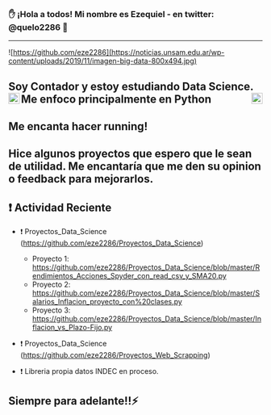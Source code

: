 ### ✋ ¡Hola a todos! Mi nombre es Ezequiel - en twitter: @quelo2286 👋
---
![https://github.com/eze2286](https://noticias.unsam.edu.ar/wp-content/uploads/2019/11/imagen-big-data-800x494.jpg)


## Soy Contador y estoy estudiando Data Science. Me enfoco principalmente en Python<img align="left" alt="CursoC" width="22px" src="https://upload.wikimedia.org/wikipedia/commons/c/c3/Python-logo-notext.svg" /><img align="right" alt="CursoC" width="22px" src="https://user-images.githubusercontent.com/69882938/117889969-c24d2a00-b28a-11eb-999c-1448a782b22f.png" />

## Me encanta hacer running!
## Hice algunos proyectos que espero que le sean de utilidad. Me encantaría que me den su opinion o feedback para mejorarlos.

## ❗️ Actividad Reciente

* ❗️ Proyectos_Data_Science (https://github.com/eze2286/Proyectos_Data_Science)

    * Proyecto 1: https://github.com/eze2286/Proyectos_Data_Science/blob/master/Rendimientos_Acciones_Spyder_con_read_csv_y_SMA20.py
    * Proyecto 2: https://github.com/eze2286/Proyectos_Data_Science/blob/master/Salarios_Inflacion_proyecto_con%20clases.py
    * Proyecto 3: https://github.com/eze2286/Proyectos_Data_Science/blob/master/Inflacion_vs_Plazo-Fijo.py
* ❗️ Proyectos_Data_Science (https://github.com/eze2286/Proyectos_Web_Scrapping)

* ❗️ Libreria propia datos INDEC en proceso. 



## Siempre para adelante!!⚡

